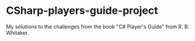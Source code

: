 # CSharp-players-guide-project
My solutions to the challenges from the book "C# Player's Guide" from R. B. Whitaker.
